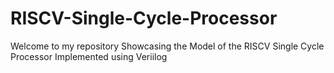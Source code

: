 # RISCV-Single-Cycle-Processor
Welcome to my repository Showcasing the Model of the RISCV Single Cycle Processor Implemented using Veriilog
